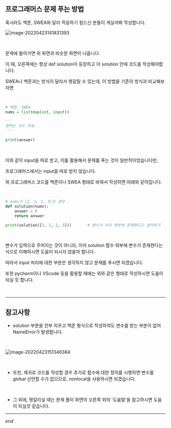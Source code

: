 ## 프로그래머스 문제 푸는 방법

혹시라도 백준, SWEA와 달라 적응하기 힘드신 분들이 계실까봐 작성합니다.



![image-20220423141831393](https://user-images.githubusercontent.com/89068148/164887568-8d8b48b9-0403-40ae-b842-c8fc8db5e7ec.png)

<br>

문제에 들어가면 위 화면과 비슷한 화면이 나옵니다.

이 때, 오른쪽에는 항상 def solution이 등장하고 이 solution 안에 코드를 작성해야합니다.

SWEA나 백준과는 방식이 달라서 헷갈릴 수 있는데, 이 방법을 기존의 방식과 비교해보자면

<br>

```python
# 백준, SWEA
nums = list(map(int, input))

'''
원하는 코드 작성
'''

print(answer)
```

<br>

이와 같이 input을 따로 받고, 이를 활용해서 문제를 푸는 것이 일반적이었습니다만,

프로그래머스에서는 input을 따로 받지 않습니다.

위 프로그래머스 코드를 백준이나 SWEA 형태로 바꿔서 작성하면 아래와 같아집니다.

<br>

```python
# nums가 [3, 1, 2, 3]인 경우
def solution(nums):
    answer = 0
    return answer

print(solution([3, 1, 2, 3]))		# 변수가 이미 외부에 존재한다고 생각하기
```

<br>

변수가 입력으로 주어지는 것이 아니라, 이미 solution 함수 외부에 변수가 존재한다는 식으로 이해하시면 도움이 되시지 않을까 합니다.

따라서 input 처리에 대한 부분은 생각하지 않고 문제를 푸시면 되겠습니다.

또한 pycharm이나 VScode 등을 활용할 때에는 위와 같은 형태로 작성하시면 도움이 되실 듯 합니다.

<br>

---

## 참고사항

- solution 부분을 전부 지우고 백준 형식으로 작성하여도 변수를 받는 부분이 없어 NameError가 발생합니다.

<br>

![image-20220423151346384](https://user-images.githubusercontent.com/89068148/164887573-c3d13ce8-5e48-471d-b9fb-d5a426e6f804.png)

<br>

- 또한, 재귀로 코드를 작성할 경우 추가로 함수에 대한 정의를 시행하면 변수를 global 선언할 수가 없으므로, nonlocal을 사용하시면 되겠습니다.

<br>

- 그 외에, 헷갈리실 때는 문제 풀이 화면의 오른쪽 위의 '도움말'을 참고하시면 도움이 되실것 같습니다.

---

*end*